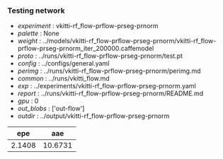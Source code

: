 ### Testing network
- *experiment* : vkitti-rf_flow-prflow-prseg-prnorm
- *palette* : None
- *weight* : ../models/vkitti-rf_flow-prflow-prseg-prnorm/vkitti-rf_flow-prflow-prseg-prnorm_iter_200000.caffemodel
- *proto* : ../runs/vkitti-rf_flow-prflow-prseg-prnorm/test.pt
- *config* : ../configs/general.yaml
- *perimg* : ../runs/vkitti-rf_flow-prflow-prseg-prnorm/perimg.md
- *common* : ../runs/vkitti_flow.md
- *exp* : ../experiments/vkitti-rf_flow-prflow-prseg-prnorm.yaml
- *report* : ../runs/vkitti-rf_flow-prflow-prseg-prnorm/README.md
- *gpu* : 0
- *out_blobs* : ['out-flow']
- *outdir* : ../output/vkitti-rf_flow-prflow-prseg-prnorm

epe | aae
--- | ---
2.1408 | 10.6731
